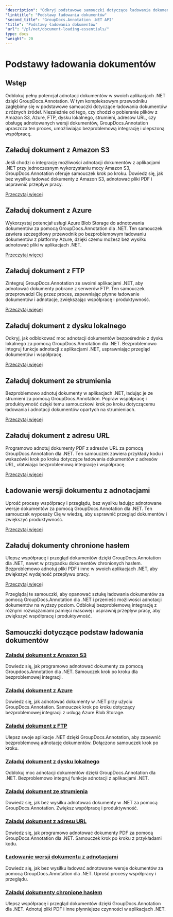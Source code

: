 ```yaml
---
"description": "Odkryj podstawowe samouczki dotyczące ładowania dokumentów za pomocą GroupDocs.Annotation .NET. Bezproblemowa integracja z Amazon S3, Azure, FTP, dyskiem lokalnym, strumieniami i innymi."
"linktitle": "Podstawy ładowania dokumentów"
"second_title": "GroupDocs.Annotation .NET API"
"title": "Podstawy ładowania dokumentów"
"url": "/pl/net/document-loading-essentials/"
type: docs
"weight": 20
---
```


# Podstawy ładowania dokumentów

## Wstęp

Odblokuj pełny potencjał adnotacji dokumentów w swoich aplikacjach .NET dzięki GroupDocs.Annotation. W tym kompleksowym przewodniku zagłębimy się w podstawowe samouczki dotyczące ładowania dokumentów z różnych źródeł. Niezależnie od tego, czy chodzi o pobieranie plików z Amazon S3, Azure, FTP, dysku lokalnego, strumieni, adresów URL, czy obsługę adnotowanych wersji dokumentów, GroupDocs.Annotation upraszcza ten proces, umożliwiając bezproblemową integrację i ulepszoną współpracę.

## Załaduj dokument z Amazon S3
Jeśli chodzi o integrację możliwości adnotacji dokumentów z aplikacjami .NET przy jednoczesnym wykorzystaniu mocy Amazon S3, GroupDocs.Annotation oferuje samouczek krok po kroku. Dowiedz się, jak bez wysiłku ładować dokumenty z Amazon S3, adnotować pliki PDF i usprawnić przepływ pracy.

[Przeczytaj więcej](./load-document-from-amazon-s3/)

## Załaduj dokument z Azure
Wykorzystaj potencjał usługi Azure Blob Storage do adnotowania dokumentów za pomocą GroupDocs.Annotation dla .NET. Ten samouczek zawiera szczegółowy przewodnik po bezproblemowym ładowaniu dokumentów z platformy Azure, dzięki czemu możesz bez wysiłku adnotować pliki w aplikacjach .NET.

[Przeczytaj więcej](./load-document-from-azure/)

## Załaduj dokument z FTP
Zintegruj GroupDocs.Annotation ze swoimi aplikacjami .NET, aby adnotować dokumenty pobrane z serwerów FTP. Ten samouczek przeprowadzi Cię przez proces, zapewniając płynne ładowanie dokumentów i adnotacje, zwiększając współpracę i produktywność.

[Przeczytaj więcej](./load-document-from-ftp/)

## Załaduj dokument z dysku lokalnego
Odkryj, jak odblokować moc adnotacji dokumentów bezpośrednio z dysku lokalnego za pomocą GroupDocs.Annotation dla .NET. Bezproblemowo integruj funkcje adnotacji z aplikacjami .NET, usprawniając przegląd dokumentów i współpracę.

[Przeczytaj więcej](./load-document-from-local-disk/)

## Załaduj dokument ze strumienia
Bezproblemowo adnotuj dokumenty w aplikacjach .NET, ładując je ze strumieni za pomocą GroupDocs.Annotation. Popraw współpracę i produktywność dzięki temu samouczkowi krok po kroku dotyczącemu ładowania i adnotacji dokumentów opartych na strumieniach.

[Przeczytaj więcej](./load-document-from-stream/)

## Załaduj dokument z adresu URL
Programowo adnotuj dokumenty PDF z adresów URL za pomocą GroupDocs.Annotation dla .NET. Ten samouczek zawiera przykłady kodu i wskazówki krok po kroku dotyczące ładowania dokumentów z adresów URL, ułatwiając bezproblemową integrację i współpracę.

[Przeczytaj więcej](./load-document-from-url/)

## Ładowanie wersji dokumentu z adnotacjami
Uprość procesy współpracy i przeglądu, bez wysiłku ładując adnotowane wersje dokumentów za pomocą GroupDocs.Annotation dla .NET. Ten samouczek wyposaży Cię w wiedzę, aby usprawnić przegląd dokumentów i zwiększyć produktywność.

[Przeczytaj więcej](./loading-annotated-document-version/)

## Załaduj dokumenty chronione hasłem
Ulepsz współpracę i przegląd dokumentów dzięki GroupDocs.Annotation dla .NET, nawet w przypadku dokumentów chronionych hasłem. Bezproblemowo adnotuj pliki PDF i inne w swoich aplikacjach .NET, aby zwiększyć wydajność przepływu pracy.

[Przeczytaj więcej](./load-password-protected-documents/)

Przeglądaj te samouczki, aby opanować sztukę ładowania dokumentów za pomocą GroupDocs.Annotation dla .NET i przenieść możliwości adnotacji dokumentów na wyższy poziom. Odblokuj bezproblemową integrację z różnymi rozwiązaniami pamięci masowej i usprawnij przepływ pracy, aby zwiększyć współpracę i produktywność.
## Samouczki dotyczące podstaw ładowania dokumentów
### [Załaduj dokument z Amazon S3](./load-document-from-amazon-s3/)
Dowiedz się, jak programowo adnotować dokumenty za pomocą Groupdocs.Annotation dla .NET. Samouczek krok po kroku dla bezproblemowej integracji.
### [Załaduj dokument z Azure](./load-document-from-azure/)
Dowiedz się, jak adnotować dokumenty w .NET przy użyciu GroupDocs.Annotation. Samouczek krok po kroku dotyczący bezproblemowej integracji z usługą Azure Blob Storage.
### [Załaduj dokument z FTP](./load-document-from-ftp/)
Ulepsz swoje aplikacje .NET dzięki GroupDocs.Annotation, aby zapewnić bezproblemową adnotację dokumentów. Dołączono samouczek krok po kroku.
### [Załaduj dokument z dysku lokalnego](./load-document-from-local-disk/)
Odblokuj moc adnotacji dokumentów dzięki GroupDocs.Annotation dla .NET. Bezproblemowo integruj funkcje adnotacji z aplikacjami .NET.
### [Załaduj dokument ze strumienia](./load-document-from-stream/)
Dowiedz się, jak bez wysiłku adnotować dokumenty w .NET za pomocą GroupDocs.Annotation. Zwiększ współpracę i produktywność.
### [Załaduj dokument z adresu URL](./load-document-from-url/)
Dowiedz się, jak programowo adnotować dokumenty PDF za pomocą GroupDocs.Annotation dla .NET. Samouczek krok po kroku z przykładami kodu.
### [Ładowanie wersji dokumentu z adnotacjami](./loading-annotated-document-version/)
Dowiedz się, jak bez wysiłku ładować adnotowane wersje dokumentów za pomocą GroupDocs.Annotation dla .NET. Uprość procesy współpracy i przeglądu.
### [Załaduj dokumenty chronione hasłem](./load-password-protected-documents/)
Ulepsz współpracę i przegląd dokumentów dzięki GroupDocs.Annotation dla .NET. Adnotuj pliki PDF i inne płynniejsze czynności w aplikacjach .NET.
